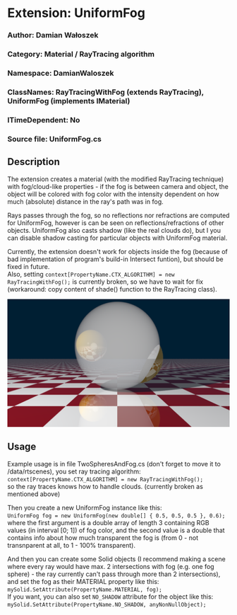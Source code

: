 # Extension: UniformFog

### Author: Damian Wałoszek
### Category: Material / RayTracing algorithm
### Namespace: DamianWaloszek
### ClassNames: RayTracingWithFog (extends RayTracing), UniformFog (implements IMaterial)
### ITimeDependent: No
### Source file: UniformFog.cs

## Description

The extension creates a material (with the modified RayTracing technique) with fog/cloud-like properties - if the fog is between camera and object, the object will be colored with fog color with the intensity dependent on how much (absolute) distance in the ray's path was in fog.

Rays passes through the fog, so no reflections nor refractions are computed for UniformFog, however is can be seen on reflections/refractions of other objects. UniformFog also casts shadow (like the real clouds do), but I you can disable shadow casting for particular objects with UniformFog material.

Currently, the extension doesn't work for objects inside the fog (because of bad implementation of program's build-in Intersect funtion), but should be fixed in future. <br>
Also, setting `context[PropertyName.CTX_ALGORITHM] = new RayTracingWithFog();` is currently broken, so we have to wait for fix (workaround: copy content of shade() function to the RayTracing class).

<p align="center">
 <img src="Screenshots/1.png">
</p>

## Usage

Example usage is in file TwoSpheresAndFog.cs (don't forget to move it to /data/rtscenes), you set ray tracing algorithm: <br>
`context[PropertyName.CTX_ALGORITHM] = new RayTracingWithFog();` <br>
so the ray traces knows how to handle clouds. (currently broken as mentioned above) <br>

Then you create a new UniformFog instance like this: <br>
`UniformFog fog = new UniformFog(new double[] { 0.5, 0.5, 0.5 }, 0.6);` <br>
where the first argument is a double array of length 3 containing RGB values (in interval [0; 1]) of fog color, and the second value is a double that contains info about how much transparent the fog is (from 0 - not transnparent at all, to 1 - 100% transparent). <br>

And then you can create some Solid objects (I recommend making a scene where every ray would have max. 2 intersections with fog (e.g. one fog sphere) - the ray currently can't pass through more than 2 intersections), and set the fog as their MATERIAL property like this: <br>
`mySolid.SetAttribute(PropertyName.MATERIAL, fog);` <br>
If you want, you can also set `NO_SHADOW` attribute for the object like this: <br>
`mySolid.SetAttribute(PropertyName.NO_SHADOW, anyNonNullObject);` <br>
